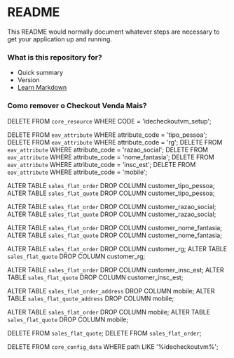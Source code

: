 # README #

This README would normally document whatever steps are necessary to get your application up and running.

### What is this repository for? ###

* Quick summary
* Version
* [Learn Markdown](https://bitbucket.org/tutorials/markdowndemo)


### Como remover o Checkout Venda Mais? ###

DELETE FROM `core_resource` WHERE CODE = 'idecheckoutvm_setup';

DELETE FROM `eav_attribute` WHERE attribute_code = 'tipo_pessoa';
DELETE FROM `eav_attribute` WHERE attribute_code = 'rg';
DELETE FROM `eav_attribute` WHERE attribute_code = 'razao_social';
DELETE FROM `eav_attribute` WHERE attribute_code = 'nome_fantasia';
DELETE FROM `eav_attribute` WHERE attribute_code = 'insc_est';
DELETE FROM `eav_attribute` WHERE attribute_code = 'mobile';

ALTER TABLE `sales_flat_order` DROP COLUMN customer_tipo_pessoa;
ALTER TABLE `sales_flat_quote` DROP COLUMN customer_tipo_pessoa;

ALTER TABLE `sales_flat_order` DROP COLUMN customer_razao_social;
ALTER TABLE `sales_flat_quote` DROP COLUMN customer_razao_social;

ALTER TABLE `sales_flat_order` DROP COLUMN customer_nome_fantasia;
ALTER TABLE `sales_flat_quote` DROP COLUMN customer_nome_fantasia;

ALTER TABLE `sales_flat_order` DROP COLUMN customer_rg;
ALTER TABLE `sales_flat_quote` DROP COLUMN customer_rg;

ALTER TABLE `sales_flat_order` DROP COLUMN customer_insc_est;
ALTER TABLE `sales_flat_quote` DROP COLUMN customer_insc_est;

ALTER TABLE `sales_flat_order_address` DROP COLUMN mobile;
ALTER TABLE `sales_flat_quote_address` DROP COLUMN mobile;

ALTER TABLE `sales_flat_order` DROP COLUMN mobile;
ALTER TABLE `sales_flat_quote` DROP COLUMN mobile;

DELETE FROM `sales_flat_quote`;
DELETE FROM `sales_flat_order`;

DELETE FROM `core_config_data` WHERE path LIKE '%idecheckoutvm%';